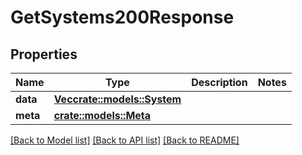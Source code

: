 # GetSystems200Response

## Properties

Name | Type | Description | Notes
------------ | ------------- | ------------- | -------------
**data** | [**Vec<crate::models::System>**](System.md) |  | 
**meta** | [**crate::models::Meta**](Meta.md) |  | 

[[Back to Model list]](../README.md#documentation-for-models) [[Back to API list]](../README.md#documentation-for-api-endpoints) [[Back to README]](../README.md)


